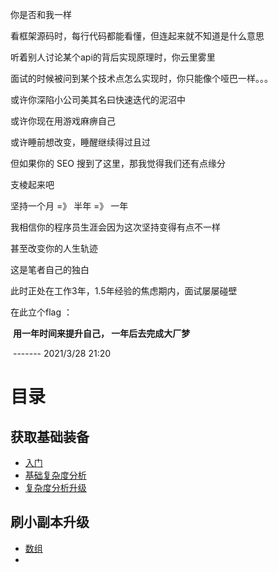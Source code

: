 你是否和我一样

看框架源码时，每行代码都能看懂，但连起来就不知道是什么意思

听着别人讨论某个api的背后实现原理时，你云里雾里

面试的时候被问到某个技术点怎么实现时，你只能像个哑巴一样。。。



或许你深陷小公司美其名曰快速迭代的泥沼中

或许你现在用游戏麻痹自己

或许睡前想改变，睡醒继续得过且过



但如果你的 SEO 搜到了这里，那我觉得我们还有点缘分

支棱起来吧

坚持一个月  =》 半年 =》 一年 

我相信你的程序员生涯会因为这次坚持变得有点不一样

甚至改变你的人生轨迹



这是笔者自己的独白

此时正处在工作3年，1.5年经验的焦虑期内，面试屡屡碰壁

在此立个flag ： 

​	**用一年时间来提升自己， 一年后去完成大厂梦**

​																	-------  2021/3/28 21:20

# 目录

## 获取基础装备

+ [入门](./入门/入门篇.md)
+ [基础复杂度分析](./入门/基础复杂度分析.md)
+ [复杂度分析升级](./入门/复杂度分析升级.md)

## 刷小副本升级

+ [数组](./基础/数组.md)
+ 

